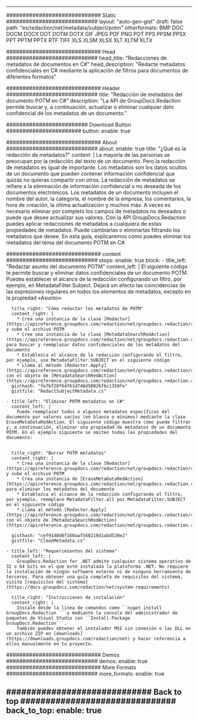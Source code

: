
---
############################# Static ############################
layout: "auto-gen-gist" 
draft: false
path: "es/redaction/net/metadata/subject/potm"
otherformats: BMP DOC DOCM DOCX DOT DOTM DOTX GIF JPEG PDF PNG POT PPS PPSM PPSX PPT PPTM PPTX RTF TIFF XLS XLSM XLSX XLT XLTM XLTX  

############################# Head ############################
head_title: "Redacciones de metadatos de documentos en C#"
head_description: "Redacte metadatos confidenciales en C# mediante la aplicación de filtros para documentos de diferentes formatos"

############################# Header ############################
title: "Redacción de metadatos del documento POTM en C#"
description: "La API de GroupDocs.Redaction permite buscar y, a continuación, actualizar o eliminar cualquier dato confidencial de los metadatos de un documento."

######################### Download Button #######################
button:
    enable: true

############################# About ############################
about:
    enable: true
    title: "¿Qué es la redacción de metadatos?"
    content: |
        La mayoría de las personas se preocupan por la redacción del texto de un documento. Pero la redacción de metadatos es igual de importante. Los metadatos son los datos ocultos de un documento que pueden contener información confidencial que quizás no quieras compartir con otros. La redacción de metadatos se refiere a la eliminación de información confidencial o no deseada de los documentos electrónicos. Los metadatos de un documento incluyen el nombre del autor, la categoría, el nombre de la empresa, los comentarios, la hora de creación, la última actualización y muchos más. A veces es necesario eliminar por completo los campos de metadatos no deseados o puede que desee actualizar sus valores. Con la API GroupDocs.Redaction puedes aplicar redacciones de metadatos a cualquiera de estas propiedades de metadatos. Puede cambiarlas o eliminarlas filtrando los metadatos que desee. En esta guía, explicaremos cómo puedes eliminar los metadatos del tema del documento POTM en C#.

############################# content ############################
steps:
    enable: true
    block:
    - title_left: "Redactar asunto del documento POTM"
      content_left: |
        El siguiente código te permite buscar y eliminar datos confidenciales de un documento POTM. Puedes establecer el alcance de la redacción configurando un filtro, por ejemplo, en MetadataFilter.Subject. Dejará sin efecto las coincidencias de las expresiones regulares en todos los elementos de metadatos, excepto en la propiedad «Asunto»:
        

      title_right: "Cómo redactar los metadatos de POTM"
      content_right: |
        * Crea una instancia de la clase [Redactor](https://apireference.groupdocs.com/redaction/net/groupdocs.redaction/redactor) y sube el archivo POTM
        * Cree una instancia de la clase [MetadataSearchRedAction](https://apireference.groupdocs.com/redaction/net/groupdocs.redaction.redactions/metadatasearchredaction) para buscar y reemplazar datos confidenciales de los metadatos del documento
        * Establezca el alcance de la redacción configurando el filtro, por ejemplo, use MetadataFilter.SUBJECT en el siguiente código
        * Llama al método [Redactor.Apply](https://apireference.groupdocs.com/redaction/net/groupdocs.redaction/redactor/methods/apply/index) con el objeto de [MetadataSearchRedAction](https://apireference.groupdocs.com/redaction/net/groupdocs.redaction.redactions/metadatasearchredaction)        
      gisthash: "fe7bf28f64f61d748d50026fbc1350fe"
      gistfile: "RedactSubjectMetadata.cs"

    - title_left: "Eliminar POTM metadatos en C#"
      content_left: |
        Puede reemplazar todos o algunos metadatos específicos del documento por valores vacíos (en blanco o mínimos) mediante la clase EraseMetaDataRedAction. El siguiente código muestra cómo puede filtrar y, a continuación, eliminar una propiedad de metadatos de un documento POTM. En el ejemplo siguiente se omiten todas las propiedades del documento:
        
        
      title_right: "Borrar POTM metadatos"
      content_right: |
        * Crea una instancia de la clase [Redactor](https://apireference.groupdocs.com/redaction/net/groupdocs.redaction/redactor) y sube el archivo POTM
        * Crea una instancia de [EraseMetaDataRedAction](https://apireference.groupdocs.com/redaction/net/groupdocs.redaction.redactions/erasemetadataredaction) para eliminar los metadatos del documento
        * Establezca el alcance de la redacción configurando el filtro, por ejemplo, reemplace MetadataFilter.all por MetadataFilter.SUBJECT en el siguiente código 
        * Llama al método [Redactor.Apply](https://apireference.groupdocs.com/redaction/net/groupdocs.redaction/redactor/methods/apply/index) con el objeto de [MetadataSearchRedAction](https://apireference.groupdocs.com/redaction/net/groupdocs.redaction.redactions/metadatasearchredaction)
        
      gisthash: "cef91d8d8f160aaf560218d1abd520e2"
      gistfile: "CleanMetadata.cs"

    - title_left: "Requerimientos del sistema"
      content_left: |
        GroupDocs.Redaction for .NET admite cualquier sistema operativo de 32 o 64 bits en el que esté instalada la plataforma .NET. No requiere la instalación de ningún software externo ni de ninguna herramienta de terceros. Para obtener una guía completa de requisitos del sistema, visite [requisitos del sistema](https://docs.groupdocs.com/redaction/net/system-requirements)
        
      title_right: "Instrucciones de instalación"
      content_right: |
        Instale desde la línea de comandos como ``nuget install GroupDocs.Redaction ```o mediante la consola del administrador de paquetes de Visual Studio con ``Install-Package GroupDocs.Redaction```. 
        También puedes obtener el instalador MSI sin conexión o las DLL en un archivo ZIP en [downloads](https://downloads.groupdocs.com/redaction/net) y hacer referencia a ellos manualmente en tu proyecto.

############################# Demos ############################
demos:
    enable: true
############################# More Formats ############################
more_formats:
    enable: true

############################# Back to top ###############################
back_to_top:
    enable: true
---